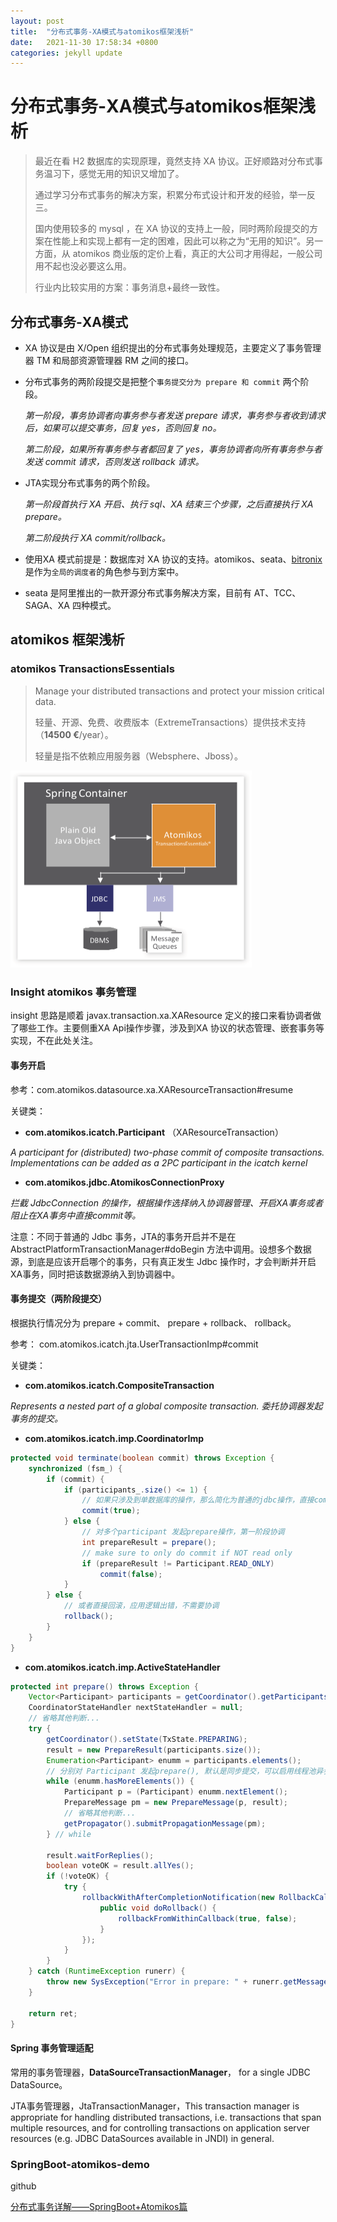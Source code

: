 ```yaml
---
layout: post
title:  "分布式事务-XA模式与atomikos框架浅析"
date:   2021-11-30 17:58:34 +0800
categories: jekyll update
---
```

# 分布式事务-XA模式与atomikos框架浅析



> 最近在看 H2 数据库的实现原理，竟然支持 XA 协议。正好顺路对分布式事务温习下，感觉无用的知识又增加了。
>
> 通过学习分布式事务的解决方案，积累分布式设计和开发的经验，举一反三。
>
> 国内使用较多的 mysql ，在 XA 协议的支持上一般，同时两阶段提交的方案在性能上和实现上都有一定的困难，因此可以称之为“无用的知识”。另一方面，从 atomikos 商业版的定价上看，真正的大公司才用得起，一般公司用不起也没必要这么用。
>
> 行业内比较实用的方案：事务消息+最终一致性。

## 分布式事务-XA模式

- XA 协议是由 X/Open 组织提出的分布式事务处理规范，主要定义了事务管理器 TM 和局部资源管理器 RM 之间的接口。

- 分布式事务的两阶段提交是把整个`事务提交分为 prepare 和 commit` 两个阶段。

  *第一阶段，事务协调者向事务参与者发送 prepare 请求，事务参与者收到请求后，如果可以提交事务，回复 yes，否则回复 no。*

  *第二阶段，如果所有事务参与者都回复了 yes，事务协调者向所有事务参与者发送 commit 请求，否则发送 rollback 请求。*

- JTA实现分布式事务的两个阶段。

  *第一阶段首执行 XA 开启、执行 sql、XA 结束三个步骤，之后直接执行 XA prepare。*

  *第二阶段执行 XA commit/rollback。*

- 使用XA 模式前提是：数据库对 XA 协议的支持。atomikos、seata、[bitronix](https://github.com/bitronix)是作为`全局的调度者`的角色参与到方案中。

- seata 是阿里推出的一款开源分布式事务解决方案，目前有 AT、TCC、SAGA、XA 四种模式。

## atomikos 框架浅析

### atomikos TransactionsEssentials

> Manage your distributed transactions and protect your mission critical data.
>
> 轻量、开源、免费、收费版本（ExtremeTransactions）提供技术支持（**14500 €**/year）。
>
> 轻量是指不依赖应用服务器（Websphere、Jboss）。

<img src="./images/TransactionsEssentials.png" alt="TransactionsEssentials" style="zoom:50%;" />

### Insight atomikos 事务管理

insight 思路是顺着 javax.transaction.xa.XAResource 定义的接口来看协调者做了哪些工作。主要侧重XA Api操作步骤，涉及到XA 协议的状态管理、嵌套事务等实现，不在此处关注。

#### 事务开启

参考：com.atomikos.datasource.xa.XAResourceTransaction#resume

关键类：

- **com.atomikos.icatch.Participant** （XAResourceTransaction）

*A participant for (distributed) two-phase commit of composite transactions. Implementations can be added as a 2PC participant in the icatch kernel*

- **com.atomikos.jdbc.AtomikosConnectionProxy**

*拦截 JdbcConnection 的操作，根据操作选择纳入协调器管理、开启XA事务或者阻止在XA事务中直接commit等。*

注意：不同于普通的 Jdbc 事务，JTA的事务开启并不是在 AbstractPlatformTransactionManager#doBegin 方法中调用。设想多个数据源，到底是应该开启哪个的事务，只有真正发生 Jdbc 操作时，才会判断并开启XA事务，同时把该数据源纳入到协调器中。

#### 事务提交（两阶段提交）

根据执行情况分为 prepare + commit、 prepare + rollback、 rollback。

参考： com.atomikos.icatch.jta.UserTransactionImp#commit

关键类：

- **com.atomikos.icatch.CompositeTransaction**

*Represents a nested part of a global composite transaction. 委托协调器发起事务的提交。*

- **com.atomikos.icatch.imp.CoordinatorImp**

```java
protected void terminate(boolean commit) throws Exception {
    synchronized (fsm_) {
        if (commit) {
            if (participants_.size() <= 1) {
                // 如果只涉及到单数据库的操作，那么简化为普通的jdbc操作，直接commit
                commit(true);
            } else {
                // 对多个participant 发起prepare操作，第一阶段协调
                int prepareResult = prepare();
                // make sure to only do commit if NOT read only
                if (prepareResult != Participant.READ_ONLY)
                    commit(false);
            }
        } else {
            // 或者直接回滚，应用逻辑出错，不需要协调
            rollback();
        }
    }
}

```

- **com.atomikos.icatch.imp.ActiveStateHandler**

```java
protected int prepare() throws Exception {
	Vector<Participant> participants = getCoordinator().getParticipants();
	CoordinatorStateHandler nextStateHandler = null;
	// 省略其他判断...
	try {
		getCoordinator().setState(TxState.PREPARING);
		result = new PrepareResult(participants.size());
		Enumeration<Participant> enumm = participants.elements();
        // 分别对 Participant 发起prepare(), 默认是同步提交，可以启用线程池异步发起prepare()
		while (enumm.hasMoreElements()) {
			Participant p = (Participant) enumm.nextElement();
			PrepareMessage pm = new PrepareMessage(p, result);
			// 省略其他判断...
			getPropagator().submitPropagationMessage(pm);
		} // while

		result.waitForReplies();
		boolean voteOK = result.allYes();
		if (!voteOK) {
			try {
				rollbackWithAfterCompletionNotification(new RollbackCallback() {
					public void doRollback() {
						rollbackFromWithinCallback(true, false);
					}
				});
			}
		}
	} catch (RuntimeException runerr) {
		throw new SysException("Error in prepare: " + runerr.getMessage(), runerr);
	}

	return ret;
}

```



#### Spring 事务管理适配

常用的事务管理器，**DataSourceTransactionManager**， for a single JDBC DataSource。

JTA事务管理器，JtaTransactionManager，This transaction manager is appropriate for handling distributed transactions, i.e. transactions that span multiple resources, and for controlling transactions on application server resources (e.g. JDBC DataSources available in JNDI) in general.



### SpringBoot-atomikos-demo

github

[分布式事务详解——SpringBoot+Atomikos篇](https://www.jianshu.com/p/c803fa4827b7)

